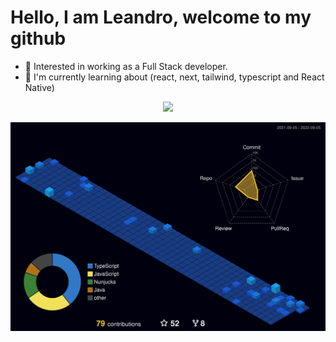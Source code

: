 
# Hello, I am Leandro, welcome to my github

- 🔭 Interested in working as a Full Stack developer.
- 🌱 I'm currently learning about (react, next, tailwind, typescript and React Native)

<p align="center">
  <a href="https://skillicons.dev">
    <img src="https://skillicons.dev/icons?i=git,js,html,css,nodejs,react,nextjs,mongodb,sass,vscode,tailwind,postgres, ts, bootstrap" />
  </a>
</p>


![](./profile-3d-contrib/profile-night-view.svg)

